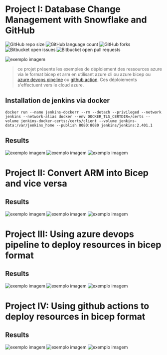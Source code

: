 # Project I: Database Change Management with Snowflake and GitHub

<!---Esses são exemplos. Veja https://shields.io para outras pessoas ou para personalizar este conjunto de escudos. Você pode querer incluir dependências, status do projeto e informações de licença aqui--->

![GitHub repo size](https://img.shields.io/github/repo-size/iuricode/README-template?style=for-the-badge)
![GitHub language count](https://img.shields.io/github/languages/count/iuricode/README-template?style=for-the-badge)
![GitHub forks](https://img.shields.io/github/forks/iuricode/README-template?style=for-the-badge)
![Bitbucket open issues](https://img.shields.io/bitbucket/issues/iuricode/README-template?style=for-the-badge)
![Bitbucket open pull requests](https://img.shields.io/bitbucket/pr-raw/iuricode/README-template?style=for-the-badge)

<img src="./jenkins.webp" alt="exemplo imagem">

> ce projet présente les exemples de déploiement des ressources azure via le format bicep et arm en utilisant azure cli ou azure bicep ou <a href="https://dev.azure.com/">azure devops pipeline</a> ou <a href="https://docs.github.com/en/actions">github action</a>. 
> Ces déploiements s'effectuent vers le cloud azure.


## Installation de jenkins via docker

```
docker run --name jenkins-dockerr --rm --detach --privileged --network jenkins --network-alias docker --env DOCKER_TLS_CERTDIR=/certs --volume jenkins-docker-certs:/certs/client --volume jenkins-data:/var/jenkins_home --publish 8080:8080 jenkins/jenkins:2.401.1
```

## Results

<img src="pipeline.PNG" alt="exemplo imagem">
<img src="jenkins-ci-cd-workflow.PNG" alt="exemplo imagem">
<img src="jenkins-docker.PNG" alt="exemplo imagem">



<!-- # Build resources with terraform and deploy to azure active directory

<img src="https://raw.githubusercontent.com/monthebrice2000/github-actions-ci-cd-workflow/master/2-one.png" alt="exemplo imagem">
<img src="https://raw.githubusercontent.com/monthebrice2000/github-actions-ci-cd-workflow/master/2-two.png" alt="exemplo imagem"> -->

# Project II: Convert ARM into Bicep and vice versa

## Results

<img src="pipeline.PNG" alt="exemplo imagem">
<img src="jenkins-ci-cd-workflow.PNG" alt="exemplo imagem">
<img src="jenkins-docker.PNG" alt="exemplo imagem">

# Project III: Using azure devops pipeline to deploy resources in bicep format

## Results

<img src="pipeline.PNG" alt="exemplo imagem">
<img src="jenkins-ci-cd-workflow.PNG" alt="exemplo imagem">
<img src="jenkins-docker.PNG" alt="exemplo imagem">


# Project IV: Using github actions to deploy resources in bicep format


## Results

<img src="pipeline.PNG" alt="exemplo imagem">
<img src="jenkins-ci-cd-workflow.PNG" alt="exemplo imagem">
<img src="jenkins-docker.PNG" alt="exemplo imagem">
